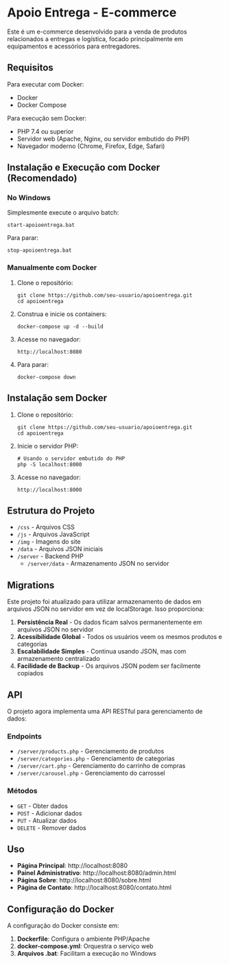 # Apoio Entrega - E-commerce

Este é um e-commerce desenvolvido para a venda de produtos relacionados a entregas e logística, focado principalmente em equipamentos e acessórios para entregadores.

## Requisitos

Para executar com Docker:
- Docker
- Docker Compose

Para execução sem Docker:
- PHP 7.4 ou superior
- Servidor web (Apache, Nginx, ou servidor embutido do PHP)
- Navegador moderno (Chrome, Firefox, Edge, Safari)

## Instalação e Execução com Docker (Recomendado)

### No Windows
Simplesmente execute o arquivo batch:
```
start-apoioentrega.bat
```

Para parar:
```
stop-apoioentrega.bat
```

### Manualmente com Docker
1. Clone o repositório:
   ```
   git clone https://github.com/seu-usuario/apoioentrega.git
   cd apoioentrega
   ```

2. Construa e inicie os containers:
   ```
   docker-compose up -d --build
   ```

3. Acesse no navegador:
   ```
   http://localhost:8080
   ```

4. Para parar:
   ```
   docker-compose down
   ```

## Instalação sem Docker

1. Clone o repositório:
   ```
   git clone https://github.com/seu-usuario/apoioentrega.git
   cd apoioentrega
   ```

2. Inicie o servidor PHP:
   ```
   # Usando o servidor embutido do PHP
   php -S localhost:8000
   ```

3. Acesse no navegador:
   ```
   http://localhost:8000
   ```

## Estrutura do Projeto

- `/css` - Arquivos CSS
- `/js` - Arquivos JavaScript
- `/img` - Imagens do site
- `/data` - Arquivos JSON iniciais
- `/server` - Backend PHP
  - `/server/data` - Armazenamento JSON no servidor

## Migrations

Este projeto foi atualizado para utilizar armazenamento de dados em arquivos JSON no servidor em vez de localStorage. Isso proporciona:

1. **Persistência Real** - Os dados ficam salvos permanentemente em arquivos JSON no servidor
2. **Acessibilidade Global** - Todos os usuários veem os mesmos produtos e categorias
3. **Escalabilidade Simples** - Continua usando JSON, mas com armazenamento centralizado
4. **Facilidade de Backup** - Os arquivos JSON podem ser facilmente copiados

## API

O projeto agora implementa uma API RESTful para gerenciamento de dados:

### Endpoints

- `/server/products.php` - Gerenciamento de produtos
- `/server/categories.php` - Gerenciamento de categorias
- `/server/cart.php` - Gerenciamento do carrinho de compras
- `/server/carousel.php` - Gerenciamento do carrossel

### Métodos

- `GET` - Obter dados
- `POST` - Adicionar dados
- `PUT` - Atualizar dados
- `DELETE` - Remover dados

## Uso

- **Página Principal**: http://localhost:8080
- **Painel Administrativo**: http://localhost:8080/admin.html
- **Página Sobre**: http://localhost:8080/sobre.html
- **Página de Contato**: http://localhost:8080/contato.html

## Configuração do Docker

A configuração do Docker consiste em:
1. **Dockerfile**: Configura o ambiente PHP/Apache
2. **docker-compose.yml**: Orquestra o serviço web
3. **Arquivos .bat**: Facilitam a execução no Windows 